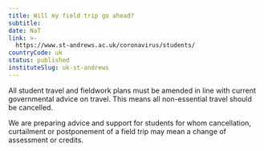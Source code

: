 ```yaml
---
title: Will my field trip go ahead?
subtitle: 
date: NaT
link: >-
  https://www.st-andrews.ac.uk/coronavirus/students/
countryCode: uk
status: published
instituteSlug: uk-st-andrews
---
```

All student travel and fieldwork plans must be amended in line with current governmental advice on travel. This means all non-essential travel should be cancelled.

We are preparing advice and support for students for whom cancellation, curtailment or postponement of a field trip may mean a change of assessment or credits. 
